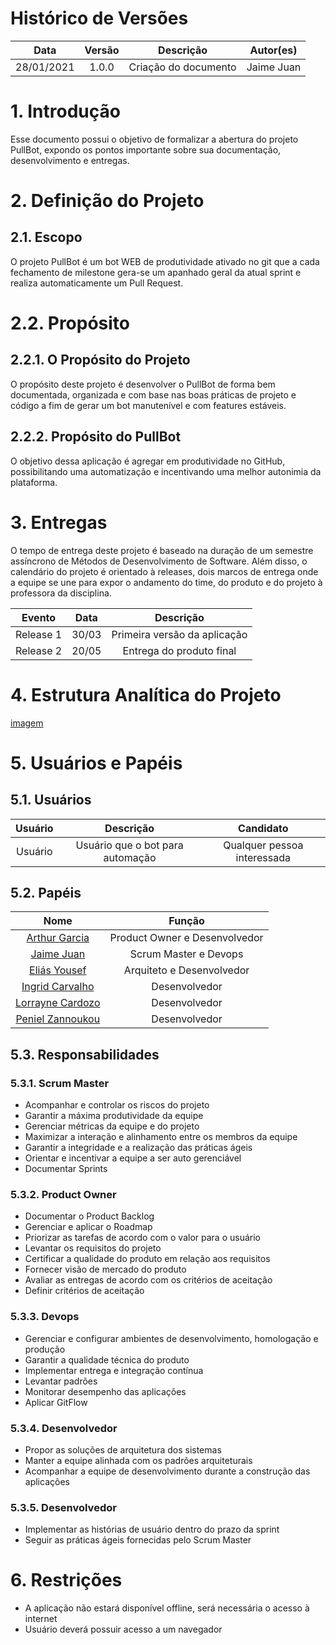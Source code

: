 # Histórico de Versões
Data | Versão | Descrição | Autor(es)
:-:|:-:|:-:|:-:
28/01/2021 | 1.0.0 | Criação do documento | Jaime Juan

# 1. Introdução
Esse documento possui o objetivo de formalizar a abertura do projeto PullBot, expondo os pontos importante sobre sua documentação, desenvolvimento e entregas.

# 2. Definição do Projeto
## 2.1. Escopo
O projeto PullBot é um bot WEB de produtividade ativado no git que a cada fechamento de milestone gera-se um apanhado geral da atual sprint e realiza automaticamente um Pull Request.

# 2.2. Propósito
## 2.2.1. O Propósito do Projeto
O propósito deste projeto é desenvolver o PullBot de forma bem documentada, organizada e com base nas boas práticas de projeto e código a fim de gerar um bot manutenível e com features estáveis.

## 2.2.2. Propósito do PullBot
O objetivo dessa aplicação é agregar em produtividade no GitHub, possibilitando uma automatização e incentivando uma melhor autonimia da plataforma.

# 3. Entregas
O tempo de entrega deste projeto é baseado na duração de um semestre assíncrono de Métodos de Desenvolvimento de Software. Além disso, o calendário do projeto é orientado à releases, dois marcos de entrega onde a equipe se une para expor o andamento do time, do produto e do projeto à professora da disciplina.

Evento | Data | Descrição
:-:|:-:|:-:
Release 1 | 30/03 | Primeira versão da aplicação
Release 2 | 20/05 | Entrega do produto final

# 4. Estrutura Analítica do Projeto
[imagem]()

# 5. Usuários e Papéis
## 5.1. Usuários
Usuário | Descrição | Candidato
:-:|:-:|:-:
Usuário | Usuário que o bot para automação | Qualquer pessoa interessada
## 5.2. Papéis
Nome | Função
:-:|:-:
[Arthur Garcia](https://github.com/ArthurMeloG)| Product Owner e Desenvolvedor|
[Jaime Juan](https://github.com/JaimeJuan11)| Scrum Master e Devops|
[Eliás Yousef](https://github.com/ingridSCarvalho)| Arquiteto e Desenvolvedor|
[Ingrid Carvalho](https://github.com/zpeniel09)| Desenvolvedor|
[Lorrayne Cardozo](https://github.com/LorrayneCardozo)| Desenvolvedor|
[Peniel Zannoukou](https://github.com/eliasyousef00)| Desenvolvedor|
## 5.3. Responsabilidades
### 5.3.1. Scrum Master
* Acompanhar e controlar os riscos do projeto
* Garantir a máxima produtividade da equipe
* Gerenciar métricas da equipe e do projeto
* Maximizar a interação e alinhamento entre os membros da equipe
* Garantir a integridade e a realização das práticas ágeis
* Orientar e incentivar a equipe a ser auto gerenciável
* Documentar Sprints
### 5.3.2. Product Owner
* Documentar o Product Backlog
* Gerenciar e aplicar o Roadmap
* Priorizar as tarefas de acordo com o valor para o usuário
* Levantar os requisitos do projeto
* Certificar a qualidade do produto em relação aos requisitos
* Fornecer visão de mercado do produto
* Avaliar as entregas de acordo com os critérios de aceitação
* Definir critérios de aceitação
### 5.3.3. Devops
* Gerenciar e configurar ambientes de desenvolvimento, homologação e produção
* Garantir a qualidade técnica do produto
* Implementar entrega e integração contínua
* Levantar padrões
* Monitorar desempenho das aplicações
* Aplicar GitFlow
### 5.3.4. Desenvolvedor
* Propor as soluções de arquitetura dos sistemas
* Manter a equipe alinhada com os padrões arquiteturais
* Acompanhar a equipe de desenvolvimento durante a construção das aplicações
### 5.3.5. Desenvolvedor
* Implementar as histórias de usuário dentro do prazo da sprint
* Seguir as práticas ágeis fornecidas pelo Scrum Master

# 6. Restrições
* A aplicação não estará disponível offline, será necessária o acesso à internet
* Usuário deverá possuir acesso a um navegador